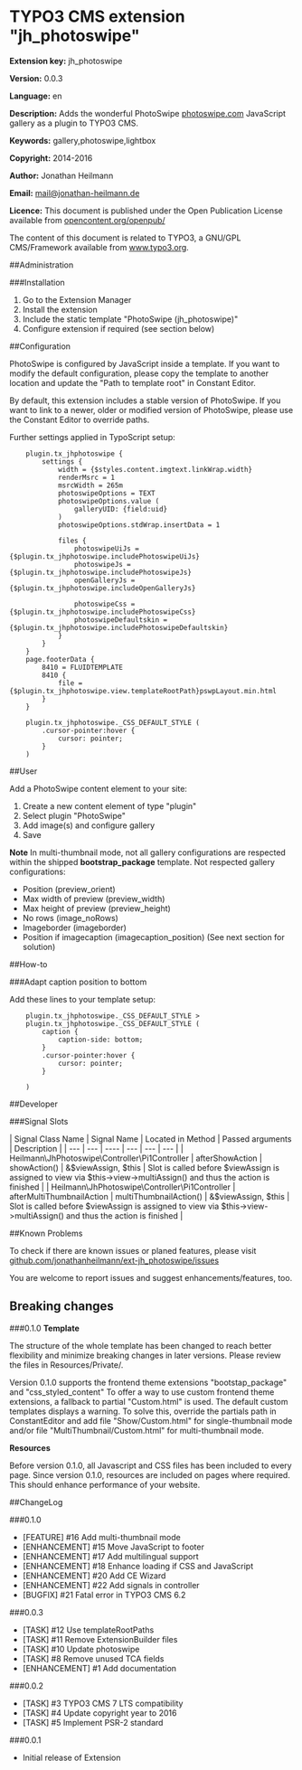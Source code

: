# TYPO3 CMS extension "jh_photoswipe"

**Extension key:**
jh_photoswipe

**Version:**
0.0.3

**Language:**
en

**Description:**
Adds the wonderful PhotoSwipe [photoswipe.com](http://photoswipe.com/) JavaScript gallery as a plugin to TYPO3 CMS.

**Keywords:**
gallery,photoswipe,lightbox

**Copyright:**
2014-2016

**Author:**
Jonathan Heilmann

**Email:**
[mail@jonathan-heilmann.de](mail@jonathan-heilmann.de)

**Licence:**
This document is published under the Open Publication License available from [opencontent.org/openpub/](http://www.opencontent.org/openpub/)

The content of this document is related to TYPO3, a GNU/GPL CMS/Framework available from www.typo3.org.


##Administration

###Installation

1. Go to the Extension Manager
2. Install the extension
3. Include the static template "PhotoSwipe (jh_photoswipe)"
4. Configure extension if required (see section below)


##Configuration

PhotoSwipe is configured by JavaScript inside a template. If you want to modify the default configuration, 
please copy the template to another location and update the "Path to template root" in Constant Editor.

By default, this extension includes a stable version of PhotoSwipe. If you want to link to a newer, 
older or modified version of PhotoSwipe, please use the Constant Editor to override paths.

Further settings applied in TypoScript setup:

```
    plugin.tx_jhphotoswipe {
        settings {
            width = {$styles.content.imgtext.linkWrap.width}
            renderMsrc = 1
            msrcWidth = 265m
            photoswipeOptions = TEXT
            photoswipeOptions.value (
                galleryUID: {field:uid}
            )
            photoswipeOptions.stdWrap.insertData = 1
    
            files {
                photoswipeUiJs = {$plugin.tx_jhphotoswipe.includePhotoswipeUiJs}
                photoswipeJs = {$plugin.tx_jhphotoswipe.includePhotoswipeJs}
                openGalleryJs = {$plugin.tx_jhphotoswipe.includeOpenGalleryJs}
    
                photoswipeCss = {$plugin.tx_jhphotoswipe.includePhotoswipeCss}
                photoswipeDefaultskin = {$plugin.tx_jhphotoswipe.includePhotoswipeDefaultskin}
            }
        }
    }
    page.footerData {
        8410 = FLUIDTEMPLATE
        8410 {
            file = {$plugin.tx_jhphotoswipe.view.templateRootPath}pswpLayout.min.html
        }
    }
    
    plugin.tx_jhphotoswipe._CSS_DEFAULT_STYLE (
        .cursor-pointer:hover {
            cursor: pointer;
        }
    )
```

##User

Add a PhotoSwipe content element to your site:

1. Create a new content element of type "plugin"
2. Select plugin "PhotoSwipe"
3. Add image(s) and configure gallery
4. Save

**Note**
In multi-thumbnail mode, not all gallery configurations are respected within the shipped **bootstrap_package** template.
Not respected gallery configurations:

- Position (preview_orient)
- Max width of preview (preview_width)
- Max height of preview (preview_height)
- No rows (image_noRows)
- Imageborder (imageborder)
- Position if imagecaption (imagecaption_position) (See next section for solution)

##How-to

###Adapt caption position to bottom

Add these lines to your template setup:

```
    plugin.tx_jhphotoswipe._CSS_DEFAULT_STYLE >
    plugin.tx_jhphotoswipe._CSS_DEFAULT_STYLE (
        caption {
            caption-side: bottom;
        }
        .cursor-pointer:hover {
            cursor: pointer;
        }
        
    )
```

##Developer

###Signal Slots

| Signal Class Name	| Signal Name | Located in Method | Passed arguments | Description |
| --- | --- | ---- | --- | --- | --- |
| Heilmann\JhPhotoswipe\Controller\Pi1Controller | afterShowAction | showAction() | &$viewAssign, $this | Slot is called before $viewAssign is assigned to view via $this->view->multiAssign() and thus the action is finished |
| Heilmann\JhPhotoswipe\Controller\Pi1Controller | afterMultiThumbnailAction | multiThumbnailAction() | &$viewAssign, $this | Slot is called before $viewAssign is assigned to view via $this->view->multiAssign() and thus the action is finished |


##Known Problems

To check if there are known issues or planed features, please visit [github.com/jonathanheilmann/ext-jh_photoswipe/issues](https://github.com/jonathanheilmann/ext-jh_photoswipe/issues)

You are welcome to report issues and suggest enhancements/features, too.

## Breaking changes

###0.1.0
**Template**

The structure of the whole template has been changed to reach better flexibility and minimize breaking changes in later versions.
Please review the files in Resources/Private/.

Version 0.1.0 supports the frontend theme extensions "bootstap_package" and "css_styled_content"
To offer a way to use custom frontend theme extensions, a fallback to partial "Custom.html" is used. The default custom templates displays a warning.
To solve this, override the partials path in ConstantEditor and add file "Show/Custom.html" for single-thumbnail mode and/or file "MultiThumbnail/Custom.html" for multi-thumbnail mode.

**Resources**

Before version 0.1.0, all Javascript and CSS files has been included to every page.
Since version 0.1.0, resources are included on pages where required. This should enhance performance of your website.


##ChangeLog

###0.1.0

- [FEATURE] #16 Add multi-thumbnail mode
- [ENHANCEMENT] #15 Move JavaScript to footer
- [ENHANCEMENT] #17 Add multilingual support
- [ENHANCEMENT] #18 Enhance loading if CSS and JavaScript
- [ENHANCEMENT] #20 Add CE Wizard
- [ENHANCEMENT] #22 Add signals in controller
- [BUGFIX] #21 Fatal error in TYPO3 CMS 6.2

###0.0.3

- [TASK] #12 Use templateRootPaths
- [TASK] #11 Remove ExtensionBuilder files
- [TASK] #10 Update photoswipe
- [TASK] #8 Remove unused TCA fields
- [ENHANCEMENT] #1 Add documentation

###0.0.2

- [TASK] #3 TYPO3 CMS 7 LTS compatibility
- [TASK] #4 Update copyright year to 2016
- [TASK] #5 Implement PSR-2 standard

###0.0.1

- Initial release of Extension
